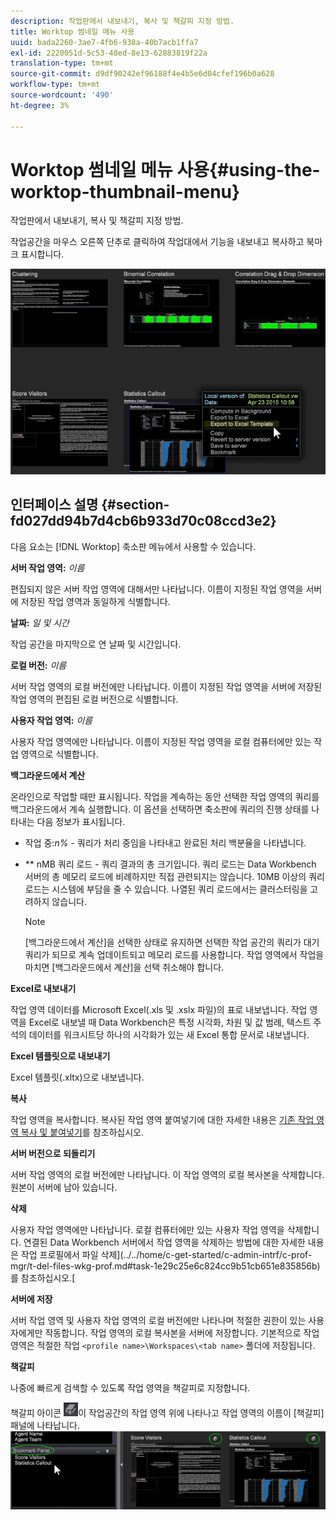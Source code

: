 ```yaml
---
description: 작업판에서 내보내기, 복사 및 책갈피 지정 방법.
title: Worktop 썸네일 메뉴 사용
uuid: bada2260-3ae7-4fb6-938a-40b7acb1ffa7
exl-id: 2220051d-5c53-48ed-8e13-62883819f22a
translation-type: tm+mt
source-git-commit: d9df90242ef96188f4e4b5e6d04cfef196b0a628
workflow-type: tm+mt
source-wordcount: '490'
ht-degree: 3%

---
```


# Worktop 썸네일 메뉴 사용{#using-the-worktop-thumbnail-menu}

작업판에서 내보내기, 복사 및 책갈피 지정 방법.

작업공간을 마우스 오른쪽 단추로 클릭하여 작업대에서 기능을 내보내고 복사하고 북마크 표시합니다.

![](assets/thumbnail_menu.png)

## 인터페이스 설명 {#section-fd027dd94b7d4cb6b933d70c08ccd3e2}

다음 요소는 [!DNL Worktop] 축소판 메뉴에서 사용할 수 있습니다.

**서버 작업 영역:** *이름*

편집되지 않은 서버 작업 영역에 대해서만 나타납니다. 이름이 지정된 작업 영역을 서버에 저장된 작업 영역과 동일하게 식별합니다.

**날짜:** *일 및 시간*

작업 공간을 마지막으로 연 날짜 및 시간입니다.

**로컬 버전:** *이름*

서버 작업 영역의 로컬 버전에만 나타납니다. 이름이 지정된 작업 영역을 서버에 저장된 작업 영역의 편집된 로컬 버전으로 식별합니다.

**사용자 작업 영역:** *이름*

사용자 작업 영역에만 나타납니다. 이름이 지정된 작업 영역을 로컬 컴퓨터에만 있는 작업 영역으로 식별합니다.

**백그라운드에서 계산**

온라인으로 작업할 때만 표시됩니다. 작업을 계속하는 동안 선택한 작업 영역의 쿼리를 백그라운드에서 계속 실행합니다. 이 옵션을 선택하면 축소판에 쿼리의 진행 상태를 나타내는 다음 정보가 표시됩니다.

* 작업 중:*n%* - 쿼리가 처리 중임을 나타내고 완료된 처리 백분율을 나타냅니다.
* ** nMB 쿼리 로드 - 쿼리 결과의 총 크기입니다. 쿼리 로드는 Data Workbench 서버의 총 메모리 로드에 비례하지만 직접 관련되지는 않습니다. 10MB 이상의 쿼리 로드는 시스템에 부담을 줄 수 있습니다. 나열된 쿼리 로드에서는 클러스터링을 고려하지 않습니다.

   >[!NOTE]
   >
   >[백그라운드에서 계산]을 선택한 상태로 유지하면 선택한 작업 공간의 쿼리가 대기 쿼리가 되므로 계속 업데이트되고 메모리 로드를 사용합니다. 작업 영역에서 작업을 마치면 [백그라운드에서 계산]을 선택 취소해야 합니다.

**Excel로 내보내기**

작업 영역 데이터를 Microsoft Excel(.xls 및 .xslx 파일)의 표로 내보냅니다. 작업 영역을 Excel로 내보낼 때 Data Workbench은 특정 시각화, 차원 및 값 범례, 텍스트 주석의 데이터를 워크시트당 하나의 시각화가 있는 새 Excel 통합 문서로 내보냅니다.

**Excel 템플릿으로 내보내기**

Excel 템플릿(.xltx)으로 내보냅니다.

**복사**

작업 영역을 복사합니다. 복사된 작업 영역 붙여넣기에 대한 자세한 내용은 [기존 작업 영역 복사 및 붙여넣기](../../home/c-get-started/c-work-worksp/c-create-worksp.md#section-f91ae89b845640c9a4a52820a6110e65)를 참조하십시오.

**서버 버전으로 되돌리기**

서버 작업 영역의 로컬 버전에만 나타납니다. 이 작업 영역의 로컬 복사본을 삭제합니다. 원본이 서버에 남아 있습니다.

**삭제**

사용자 작업 영역에만 나타납니다. 로컬 컴퓨터에만 있는 사용자 작업 영역을 삭제합니다. 연결된 Data Workbench 서버에서 작업 영역을 삭제하는 방법에 대한 자세한 내용은 작업 프로필에서 파일 삭제](../../home/c-get-started/c-admin-intrf/c-prof-mgr/t-del-files-wkg-prof.md#task-1e29c25e6c824cc9b51cb651e835856b)를 참조하십시오.[

**서버에 저장**

서버 작업 영역 및 사용자 작업 영역의 로컬 버전에만 나타나며 적절한 권한이 있는 사용자에게만 작동합니다. 작업 영역의 로컬 복사본을 서버에 저장합니다. 기본적으로 작업 영역은 적절한 작업 `<profile name>\Workspaces\<tab name>` 폴더에 저장됩니다.

**책갈피**

나중에 빠르게 검색할 수 있도록 작업 영역을 책갈피로 지정합니다.

책갈피 아이콘 ![](assets/bookmark_icon.png)이 작업공간의 작업 영역 위에 나타나고 작업 영역의 이름이 [책갈피] 패널에 나타납니다.![](assets/bookmark_worktop.png)
